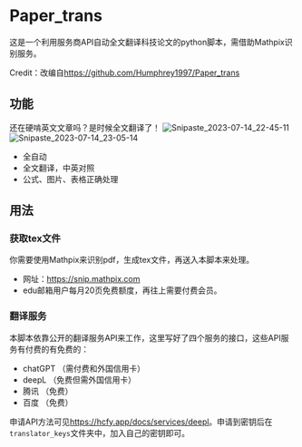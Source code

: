 # Paper_trans
这是一个利用服务商API自动全文翻译科技论文的python脚本，需借助Mathpix识别服务。

Credit：改编自<https://github.com/Humphrey1997/Paper_trans>

## 功能
还在硬啃英文文章吗？是时候全文翻译了！
![Snipaste_2023-07-14_22-45-11](https://github.com/DertahSama/Paper_trans/assets/74524914/5dbb558c-a9c0-422d-b701-833d323f55d2)
![Snipaste_2023-07-14_23-05-14](https://github.com/DertahSama/Paper_trans/assets/74524914/e43cfd01-32e0-4c64-87d6-12391638f733)
- 全自动
- 全文翻译，中英对照
- 公式、图片、表格正确处理

## 用法
### 获取tex文件
你需要使用Mathpix来识别pdf，生成tex文件，再送入本脚本来处理。
- 网址：<https://snip.mathpix.com>
- edu邮箱用户每月20页免费额度，再往上需要付费会员。

### 翻译服务
本脚本依靠公开的翻译服务API来工作，这里写好了四个服务的接口，这些API服务有付费的有免费的：
- chatGPT （需付费和外国信用卡）
- deepL （免费但需外国信用卡）
- 腾讯 （免费）
- 百度 （免费）

申请API方法可见<https://hcfy.app/docs/services/deepl>。申请到密钥后在`translator_keys`文件夹中，加入自己的密钥即可。

